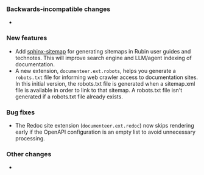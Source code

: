 <!-- Delete the sections that don't apply -->

### Backwards-incompatible changes

-

### New features

- Add [sphinx-sitemap](https://sphinx-sitemap.readthedocs.io/en/latest/index.html) for generating sitemaps in Rubin user guides and technotes. This will improve search engine and LLM/agent indexing of documentation.
- A new extension, `documenteer.ext.robots`, helps you generate a `robots.txt` file for informing web crawler access to documentation sites. In this initial version, the robots.txt file is generated when a sitemap.xml file is available in order to link to that sitemap. A robots.txt file isn't generated if a robots.txt file already exists.

### Bug fixes

- The Redoc site extension (`documenteer.ext.redoc`) now skips rendering early if the OpenAPI configuration is an empty list to avoid unnecessary processing.

### Other changes

-
